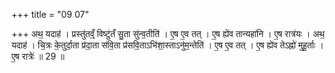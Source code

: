 +++
title = "09 07"

+++
अथ॒ यदाह॑ । प्रस्तु॑तव्ँ॒ विष्टु॑तँ सु॒ता सु॑न्व॒तीति॑ । ए॒ष ए॒व तत् । ए॒ष ह्ये॑व तान्यहा॑नि । ए॒ष रात्र॑यः ।  अथ॒ यदाह॑ । चि॒त्रः के॒तुर्दा॒ता प्र॑दा॒ता स॑वि॒ता प्र॑सवि॒ताऽभि॑शा॒स्ताऽनु॑म॒न्तेति॑ । ए॒ष ए॒व तत् । ए॒ष ह्ये॑व  तेऽह्नो॑ मुहू॒र्ताः । ए॒ष रात्रेः॑ ॥ 29 ॥


